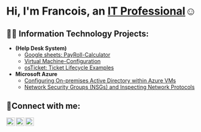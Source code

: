 <h1>Hi, I'm Francois, an <a href="https://www.linkedin.com/in/achille-baptiste-b05b9114a/">IT Professional</a>☺</h1>

<h2>👨‍💻 Information Technology Projects:</h2>

- <b> (Help Desk System)</b>
  - [Google sheets: PayRoll-Calculator](https://github.com/AchilleBapt/PayRollCalculator-Sys)
  - [Virtual Machine-Configuration](https://github.com/AchilleBapt/Virtual-Machine.git)
  - [osTicket: Ticket Lifecycle Examples](https://github.com/joshmadakorcc/ticket-lifecycle)
- <b>Microsoft Azure</b>
  - [Configuring On-premises Active Directory within Azure VMs](https://github.com/joshmadakorcc/configure-ad)
  - [Network Security Groups (NSGs) and Inspecting Network Protocols](https://github.com/joshmadakorcc/azure-network-protocols)

<h2>🤳Connect with me:</h2>

[<img align="left" alt="Josh | Twitter" width="22px" src="https://cdn.jsdelivr.net/npm/simple-icons@v3/icons/twitter.svg" />][twitter]
[<img align="left" alt="Josh | LinkedIn" width="22px" src="https://cdn.jsdelivr.net/npm/simple-icons@v3/icons/linkedin.svg" />][linkedin]
[<img align="left" alt="Josh | Instagram" width="22px" src="https://cdn.jsdelivr.net/npm/simple-icons@v3/icons/instagram.svg" />][instagram]

[twitter]: https://twitter.com/Josh
[instagram]: https://www.instagram.com/Josh
[linkedin]: https://linkedin.com/in/Josh
